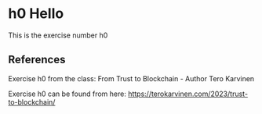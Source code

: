 # h0 Hello

This is the exercise number h0

## References

Exercise h0 from the class: From Trust to Blockchain - Author Tero Karvinen

Exercise h0 can be found from here: https://terokarvinen.com/2023/trust-to-blockchain/
